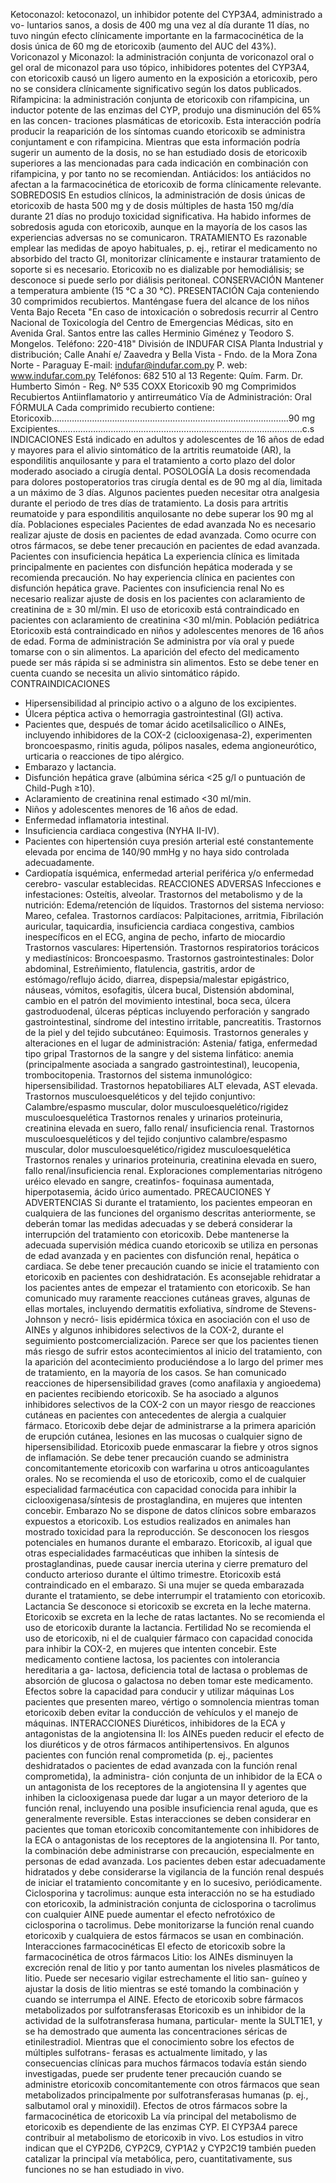 Ketoconazol:  ketoconazol,  un  inhibidor  potente  del  CYP3A4,  administrado  a  vo-
luntarios sanos, a dosis de 400 mg una vez al día durante 11 días, no tuvo ningún 
efecto clínicamente importante en la farmacocinética de la dosis única de 60 mg de 
etoricoxib (aumento del AUC del 43%). 
Voriconazol y Miconazol: la administración conjunta de voriconazol oral o gel oral 
de miconazol para uso tópico, inhibidores potentes del CYP3A4, con etoricoxib causó 
un ligero aumento en la exposición a etoricoxib, pero no se considera clínicamente 
significativo según los datos publicados. 
Rifampicina: la administración conjunta de etoricoxib con rifampicina, un inductor 
potente de las enzimas del CYP, produjo una disminución del 65% en las concen-
traciones plasmáticas de etoricoxib. Esta interacción podría producir la reaparición 
de  los  síntomas  cuando  etoricoxib  se  administra  conjuntament  e  con  rifampicina. 
Mientras  que  esta  información  podría  sugerir  un  aumento  de  la  dosis,  no  se  han 
estudiado dosis de etoricoxib superiores a las mencionadas para cada indicación 
en combinación con rifampicina, y por tanto no se recomiendan.
Antiácidos: los antiácidos no afectan a la farmacocinética de etoricoxib de forma 
clínicamente relevante.
SOBREDOSIS
En estudios clínicos, la administración de dosis únicas de etoricoxib de hasta 500 
mg y de dosis múltiples de hasta 150 mg/día durante 21 días no produjo toxicidad 
significativa. Ha habido informes de sobredosis aguda con etoricoxib, aunque en la 
mayoría de los casos las experiencias adversas no se comunicaron.
TRATAMIENTO
Es razonable emplear las medidas de apoyo habituales, p. ej., retirar el medicamento 
no absorbido del tracto GI, monitorizar clínicamente e instaurar tratamiento de soporte 
si es necesario. Etoricoxib no es dializable por hemodiálisis; se desconoce si puede 
serlo por diálisis peritoneal.
CONSERVACIÓN
Mantener a temperatura ambiente (15 °C a 30 °C).
PRESENTACIÓN
Caja conteniendo 30 comprimidos recubiertos.
Manténgase  fuera  del  alcance  de  los  niños
Venta  Bajo  Receta
"En caso de intoxicación o sobredosis recurrir al Centro Nacional de Toxicología 
del  Centro  de  Emergencias  Médicas,  sito  en  Avenida  Gral.  Santos  entre  las 
calles  Herminio  Giménez  y  Teodoro  S.  Mongelos.
Teléfono:  220-418"
División de INDUFAR CISA
Planta Industrial y distribución;
Calle Anahí e/ Zaavedra y 
Bella Vista - Fndo. de la Mora
Zona Norte - Paraguay
E-mail: indufar@indufar.com.py
P. web: www.indufar.com.py
Teléfonos: 682 510 al 13
Regente: Quím. Farm.
Dr. Humberto Simón - Reg. Nº 535
COXX
Etoricoxib  90  mg
Comprimidos  Recubiertos
Antiinflamatorio  y  antirreumático
Vía  de  Administración:  Oral
FÓRMULA
Cada comprimido recubierto contiene:
Etoricoxib………..………………………………………………......................…….90 mg
Excipientes………………………………………………………...........................…….c.s
INDICACIONES
Está  indicado  en  adultos  y  adolescentes  de  16  años  de  edad  y  mayores  para  el 
alivio sintomático de la artritis reumatoide (AR), la espondilitis anquilosante y para el 
tratamiento a corto plazo del dolor moderado asociado a cirugía dental. 
POSOLOGÍA
La dosis recomendada para dolores postoperatorios tras cirugía dental es de 90 mg 
al día, limitada a un máximo de 3 días. Algunos pacientes pueden necesitar otra 
analgesia durante el periodo de tres días de tratamiento.
La dosis para artritis reumatoide y para espondilitis anquilosante no debe superar 
los 90 mg al día.
Poblaciones especiales
Pacientes de edad avanzada
No  es  necesario  realizar  ajuste  de  dosis  en  pacientes  de  edad  avanzada.  Como 
ocurre con otros fármacos, se debe tener precaución en pacientes de edad avanzada.
Pacientes con insuficiencia hepática
La experiencia clínica es limitada principalmente en pacientes con disfunción hepática 
moderada y se recomienda precaución. No hay experiencia clínica en pacientes con 
disfunción hepática grave.
Pacientes con insuficiencia renal
No  es  necesario  realizar  ajuste  de  dosis  en  los  pacientes  con  aclaramiento  de 
creatinina de ≥ 30 ml/min. El uso de etoricoxib está contraindicado en pacientes con 
aclaramiento de creatinina <30 ml/min.
Población pediátrica
Etoricoxib está contraindicado en niños y adolescentes menores de 16 años de edad. 
Forma de administración 
Se administra por vía oral y puede tomarse con o sin alimentos. La aparición del efecto 
del medicamento puede ser más rápida si se administra sin alimentos. Esto se debe 
tener en cuenta cuando se necesita un alivio sintomático rápido.
CONTRAINDICACIONES
- Hipersensibilidad al principio activo o a alguno de los excipientes.
- Úlcera péptica activa o hemorragia gastrointestinal (GI) activa.
- Pacientes que, después de tomar ácido acetilsalicílico o AINEs, incluyendo inhibidores 
de la COX-2 (ciclooxigenasa-2), experimenten broncoespasmo, rinitis aguda, pólipos 
nasales, edema angioneurótico, urticaria o reacciones de tipo alérgico.
- Embarazo y lactancia.
- Disfunción hepática grave (albúmina sérica <25 g/l o puntuación de Child-Pugh ≥10).
- Aclaramiento de creatinina renal estimado <30 ml/min.
- Niños y adolescentes menores de 16 años de edad.
- Enfermedad inflamatoria intestinal.
- Insuficiencia cardiaca congestiva (NYHA II-IV).
- Pacientes con hipertensión cuya presión arterial esté constantemente elevada por 
encima de 140/90 mmHg y no haya sido controlada adecuadamente.
-  Cardiopatía  isquémica,  enfermedad  arterial  periférica  y/o  enfermedad  cerebro-
vascular establecidas.
REACCIONES ADVERSAS
Infecciones e infestaciones: Osteítis, alveolar.
Trastornos del metabolismo y de la nutrición: Edema/retención de líquidos.
Trastornos del sistema nervioso: Mareo, cefalea.
Trastornos  cardíacos:  Palpitaciones,  arritmia,  Fibrilación  auricular,  taquicardia, 
insuficiencia  cardiaca  congestiva,  cambios  inespecíficos  en  el  ECG,  angina  de 
pecho, infarto de miocardio
Trastornos vasculares: Hipertensión.
Trastornos respiratorios torácicos y mediastínicos: Broncoespasmo.
Trastornos gastrointestinales: Dolor abdominal, Estreñimiento, flatulencia, gastritis, 
ardor de estómago/reflujo ácido, diarrea, dispepsia/malestar epigástrico, náuseas, 
vómitos,  esofagitis,  úlcera  bucal,  Distensión  abdominal,  cambio  en  el  patrón  del 
movimiento intestinal, boca seca, úlcera gastroduodenal, úlceras pépticas incluyendo 
perforación y sangrado gastrointestinal, síndrome del intestino irritable, pancreatitis.
Trastornos de la piel y del tejido subcutáneo: Equimosis.
Trastornos  generales  y  alteraciones  en  el  lugar  de  administración:  Astenia/ 
fatiga, enfermedad tipo gripal
Trastornos de la sangre y del sistema linfático: anemia (principalmente asociada 
a sangrado gastrointestinal), leucopenia, trombocitopenia.
Trastornos del sistema inmunológico: hipersensibilidad.
Trastornos hepatobiliares ALT elevada, AST elevada.
Trastornos  musculoesqueléticos  y  del  tejido  conjuntivo:  Calambre/espasmo 
muscular, dolor musculoesquelético/rigidez musculoesquelética
Trastornos renales y urinarios proteinuria, creatinina elevada en suero, fallo renal/
insuficiencia renal.
Trastornos  musculoesqueléticos  y  del  tejido  conjuntivo  calambre/espasmo 
muscular, dolor musculoesquelético/rigidez musculoesquelética
Trastornos  renales  y  urinarios  proteinuria,  creatinina  elevada  en  suero,  fallo 
renal/insuficiencia renal.
Exploraciones complementarias nitrógeno uréico elevado en sangre, creatinfos-
foquinasa aumentada, hiperpotasemia, ácido úrico aumentado.
PRECAUCIONES Y ADVERTENCIAS
Si durante el tratamiento, los pacientes empeoran en cualquiera de las funciones del 
organismo descritas anteriormente, se deberán tomar las medidas adecuadas y se 
deberá considerar la interrupción del tratamiento con etoricoxib. Debe mantenerse 
la adecuada supervisión médica cuando etoricoxib se utiliza en personas de edad 
avanzada y en pacientes con disfunción renal, hepática o cardiaca.
Se debe tener precaución cuando se inicie el tratamiento con etoricoxib en pacientes 
con deshidratación. Es aconsejable rehidratar a los pacientes antes de empezar el 
tratamiento con etoricoxib.
Se han comunicado muy raramente reacciones cutáneas graves, algunas de ellas 
mortales, incluyendo dermatitis exfoliativa, síndrome de Stevens-Johnson y necró-
lisis  epidérmica  tóxica  en  asociación  con  el  uso  de  AINEs  y  algunos  inhibidores 
selectivos  de  la  COX-2,  durante  el  seguimiento  postcomercialización.  Parece  ser 
que  los  pacientes  tienen  más  riesgo  de  sufrir  estos  acontecimientos  al  inicio  del 
tratamiento, con la aparición del acontecimiento produciéndose a lo largo del primer 
mes de tratamiento, en la mayoría de los casos. Se han comunicado reacciones de 
hipersensibilidad graves (como anafilaxia y angioedema) en pacientes recibiendo 
etoricoxib.  Se  ha  asociado  a  algunos  inhibidores  selectivos  de  la  COX-2  con  un 
mayor riesgo de reacciones cutáneas en pacientes con antecedentes de alergia a 
cualquier fármaco. Etoricoxib debe dejar de administrarse a la primera aparición de 
erupción cutánea, lesiones en las mucosas o cualquier signo de hipersensibilidad.
Etoricoxib puede enmascarar la fiebre y otros signos de inflamación.
Se debe tener precaución cuando se administra concomitantemente etoricoxib con 
warfarina u otros anticoagulantes orales.
No se recomienda el uso de etoricoxib, como el de cualquier especialidad farmacéutica 
con capacidad conocida para inhibir la ciclooxigenasa/síntesis de prostaglandina, en 
mujeres que intenten concebir.
Embarazo 
No se dispone de datos clínicos sobre embarazos expuestos a etoricoxib. Los estudios 
realizados en animales han mostrado toxicidad para la reproducción. Se desconocen 
los riesgos potenciales en humanos durante el embarazo. Etoricoxib, al igual que 
otras especialidades farmacéuticas que inhiben la síntesis de prostaglandinas, puede 
causar inercia uterina y cierre prematuro del conducto arterioso durante el último 
trimestre.  Etoricoxib  está  contraindicado  en  el  embarazo.  Si  una  mujer  se  queda 
embarazada durante el tratamiento, se debe interrumpir el tratamiento con etoricoxib. 
Lactancia 
Se desconoce si etoricoxib se excreta en la leche materna. Etoricoxib se excreta en la 
leche de ratas lactantes. No se recomienda el uso de etoricoxib durante la lactancia. 
Fertilidad 
No se recomienda el uso de etoricoxib, ni el de cualquier fármaco con capacidad 
conocida para inhibir la COX-2, en mujeres que intenten concebir.
Este medicamento contiene lactosa, los pacientes con intolerancia hereditaria a ga-
lactosa, deficiencia total de lactasa o problemas de absorción de glucosa o galactosa 
no deben tomar este medicamento.
Efectos sobre la capacidad para conducir y utilizar máquinas 
Los pacientes que presenten mareo, vértigo o somnolencia mientras toman etoricoxib 
deben evitar la conducción de vehículos y el manejo de máquinas.
INTERACCIONES
Diuréticos, inhibidores de la ECA y antagonistas de la angiotensina II: los AINEs 
pueden reducir el efecto de los diuréticos y de otros fármacos antihipertensivos. En 
algunos pacientes con función renal comprometida (p. ej., pacientes deshidratados 
o pacientes de edad avanzada con la función renal comprometida), la administra-
ción conjunta de un inhibidor de la ECA o un antagonista de los receptores de la 
angiotensina II y agentes que inhiben la ciclooxigenasa puede dar lugar a un mayor 
deterioro de la función renal, incluyendo una posible insuficiencia renal aguda, que 
es generalmente reversible. Estas interacciones se deben considerar en pacientes 
que toman etoricoxib concomitantemente con inhibidores de la ECA o antagonistas 
de los receptores de la angiotensina II. Por tanto, la combinación debe administrarse 
con precaución, especialmente en personas de edad avanzada. Los pacientes deben 
estar adecuadamente hidratados y debe considerarse la vigilancia de la función renal 
después de iniciar el tratamiento concomitante y en lo sucesivo, periódicamente.
Ciclosporina y tacrolimus: aunque esta interacción no se ha estudiado con etoricoxib, 
la administración conjunta de ciclosporina o tacrolimus con cualquier AINE puede 
aumentar el efecto nefrotóxico de ciclosporina o tacrolimus. Debe monitorizarse la 
función renal cuando etoricoxib y cualquiera de estos fármacos se usan en combinación.
Interacciones farmacocinéticas
El efecto de etoricoxib sobre la farmacocinética de otros fármacos
Litio:  los  AINEs  disminuyen  la  excreción  renal  de  litio  y  por  tanto  aumentan  los 
niveles plasmáticos de litio. Puede ser necesario vigilar estrechamente el litio san-
guíneo y ajustar la dosis de litio mientras se esté tomando la combinación y cuando 
se interrumpa el AINE.
Efecto de etoricoxib sobre fármacos metabolizados por sulfotransferasas
Etoricoxib es un inhibidor de la actividad de la sulfotransferasa humana, particular-
mente la SULT1E1, y se ha demostrado que aumenta las concentraciones séricas de 
etinilestradiol. Mientras que el conocimiento sobre los efectos de múltiples sulfotrans-
ferasas es actualmente limitado, y las consecuencias clínicas para muchos fármacos 
todavía están siendo investigadas, puede ser prudente tener precaución cuando se 
administre etoricoxib concomitantemente con otros fármacos que sean metabolizados 
principalmente por sulfotransferasas humanas (p. ej., salbutamol oral y minoxidil).
Efectos de otros fármacos sobre la farmacocinética de etoricoxib
La vía principal del metabolismo de etoricoxib es dependiente de las enzimas CYP. 
El  CYP3A4  parece  contribuir  al  metabolismo  de  etoricoxib  in  vivo.  Los  estudios 
in  vitro  indican  que  el  CYP2D6,  CYP2C9,  CYP1A2  y  CYP2C19  también  pueden 
catalizar la principal vía metabólica, pero, cuantitativamente, sus funciones no se 
han estudiado in vivo.